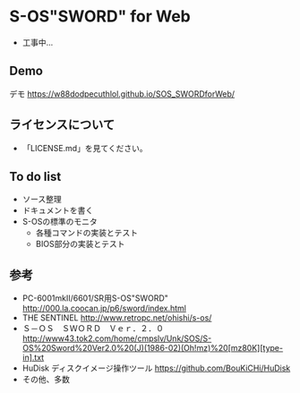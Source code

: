 # S-OS"SWORD" for Web

- 工事中...

## Demo

デモ https://w88dodpecuthlol.github.io/SOS_SWORDforWeb/

## ライセンスについて

- 「LICENSE.md」を見てください。

## To do list

- ソース整理
- ドキュメントを書く
- S-OSの標準のモニタ
  - 各種コマンドの実装とテスト
  - BIOS部分の実装とテスト

## 参考

- PC-6001mkII/6601/SR用S-OS"SWORD" http://000.la.coocan.jp/p6/sword/index.html
- THE SENTINEL http://www.retropc.net/ohishi/s-os/
- Ｓ－ＯＳ　ＳＷＯＲＤ　Ｖｅｒ．２．０ http://www43.tok2.com/home/cmpslv/Unk/SOS/S-OS%20Sword%20Ver2.0%20(J)(1986-02)(Oh!mz)%20[mz80K][type-in].txt
- HuDisk ディスクイメージ操作ツール https://github.com/BouKiCHi/HuDisk
- その他、多数
